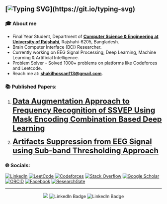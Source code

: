 [![Typing SVG](https://readme-typing-svg.demolab.com?font=Fira+Code&duration=1001&pause=1000&width=800&lines=%F0%9F%91%8B+Assalamualaikum%2C+I'm+Shakil+Hossan.;)](https://git.io/typing-svg)
---
### 🎓 About me 
  - Final Year Student, Department of [**Computer Science & Engineering at University of Rajshahi**](https://www.ru.ac.bd/), Rajshahi-6205, Bangladesh.
  - Brain Computer Interface (BCI) Researcher.
  - Currently working on EEG Signal Processing, Deep Learning, Machine Learning & Artificial Intelligence.
  - Problem Solver - Solved 1000+ problems on platforms like Codeforces and Leetcode.
  - Reach me at: **shakilhossan113@gmail.com**.
  <!-- - [View My Resume]() -->
    
<!--  
#### Socials
[<img src='https://cdn-icons-png.flaticon.com/512/145/145807.png' alt='linkedin' height='40'>](https://www.linkedin.com/in/shakil-hossan-b23bbb256/)
[<img src='https://cdn-icons-png.flaticon.com/512/733/733553.png' alt='github' height='40'>](https://github.com/Shakil-RU)
[<img src='https://cdn-icons-png.flaticon.com/512/2111/2111628.png' alt='stackoverflow' height='40'>](https://stackoverflow.com/users/19773149/shakil-hossan)
[<img src='https://cdn-icons-png.flaticon.com/512/2111/2111646.png' alt='telegram' height='40'>]()
[<img src='https://cdn-icons-png.flaticon.com/512/3670/3670124.png' alt='facebook' height='40'>](https://www.facebook.com/shakil.nirob.56)
-->

### 📚 Published Papers:
1. <font size=5> [**Data Augmentation Approach to Frequency Recognition of SSVEP Using Mask Encoding Combination Based Deep Learning**](https://ucics.org/ucics2025/Data%20Augmentation%20Approach%20to%20Frequency%20Recognition%20of%20SSVEP%20Using%20Mask%20Encoding%20Combination%20Based%20Deep%20Learning)</font>

  
2. <font size=5> [**Artifacts Suppression from EEG Signal using Sub-band Thresholding Approach**](https://ucics.org/ucics2025/Artifact%20Suppression%20from%20EEG%20Signal%20Using%20Sub-band%20Thresholding%20Approach)</font>



### 🌐 Socials:

<!-- [![LinkedIn](https://img.shields.io/badge/LinkedIn-0A66C2?style=for-the-badge&logo=linkedin&logoColor=white)](https://www.linkedin.com/in/shakil-hossan-b23bbb256/) 
[![LeetCode](https://img.shields.io/badge/LeetCode-F79F1F?style=for-the-badge&logo=leetcode&logoColor=white)](https://leetcode.com/YourUsername) 
[![Codeforces](https://img.shields.io/badge/Codeforces-1F8ACB?style=for-the-badge&logo=codeforces&logoColor=white)](https://codeforces.com/profile/YourUsername)
[![Stack Overflow](https://img.shields.io/badge/StackOverflow-FE7A16?style=for-the-badge&logo=stack-overflow&logoColor=white)](https://stackoverflow.com/users/19773149/shakil-hossan) 
[![Google Scholar](https://img.shields.io/badge/Google%20Scholar-4285F4?style=for-the-badge&logo=google-scholar&logoColor=white)](https://scholar.google.com/citations?view_op=list_works&hl=en&hl=en&user=I8Y7MUsAAAAJ&gmla=AH8HC4yYdacbq2sSp0SUJjBS2uDJJD8cVVmbCeiHrLBdPfxMJDGnck2i1u75fJQ_XuPgQ3HIBpHX0AdSVWAsAp23NczJo8-OFZaQpC7ihDw&sciund=15326787524171128844) 
[![ORCID](https://img.shields.io/badge/ORCID-A6CE39?style=for-the-badge&logo=orcid&logoColor=white)](https://orcid.org/my-orcid?orcid=0009-0003-7643-5553) 
[![Facebook](https://img.shields.io/badge/Facebook-1877F2?style=for-the-badge&logo=facebook&logoColor=white)](https://www.facebook.com/shakil.nirob.56) -->



<!-- [![LinkedIn](https://img.shields.io/badge/LinkedIn-00376B?style=for-the-badge&logo=linkedin&logoColor=white)](https://www.linkedin.com/in/shakil-hossan-b23bbb256/) 
[![LeetCode](https://img.shields.io/badge/LeetCode-FF4500?style=for-the-badge&logo=leetcode&logoColor=white)](https://leetcode.com/YourUsername) 
[![Codeforces](https://img.shields.io/badge/Codeforces-0052A0?style=for-the-badge&logo=codeforces&logoColor=white)](https://codeforces.com/profile/YourUsername) 
[![Stack Overflow](https://img.shields.io/badge/StackOverflow-FE7A16?style=for-the-badge&logo=stack-overflow&logoColor=white)](https://stackoverflow.com/users/19773149/shakil-hossan) 
[![Google Scholar](https://img.shields.io/badge/Google%20Scholar-0D47A1?style=for-the-badge&logo=google-scholar&logoColor=white)](https://scholar.google.com/citations?view_op=list_works&hl=en&hl=en&user=I8Y7MUsAAAAJ&gmla=AH8HC4yYdacbq2sSp0SUJjBS2uDJJD8cVVmbCeiHrLBdPfxMJDGnck2i1u75fJQ_XuPgQ3HIBpHX0AdSVWAsAp23NczJo8-OFZaQpC7ihDw&sciund=15326787524171128844) 
[![ORCID](https://img.shields.io/badge/ORCID-A6CE39?style=for-the-badge&logo=orcid&logoColor=white)](https://orcid.org/my-orcid?orcid=0009-0003-7643-5553) 
[![Facebook](https://img.shields.io/badge/Facebook-1A237E?style=for-the-badge&logo=facebook&logoColor=white)](https://www.facebook.com/shakil.nirob.56) -->


[![LinkedIn](https://img.shields.io/badge/LinkedIn-00376B?style=flat&logo=linkedin&logoColor=white)](https://www.linkedin.com/in/shakil-hossan-b23bbb256/) 
[![LeetCode](https://img.shields.io/badge/LeetCode-FF4500?style=flat&logo=leetcode&logoColor=white)](https://leetcode.com/YourUsername) 
[![Codeforces](https://img.shields.io/badge/Codeforces-0052A0?style=flat&logo=codeforces&logoColor=white)](https://codeforces.com/profile/YourUsername) 
[![Stack Overflow](https://img.shields.io/badge/StackOverflow-FE7A16?style=flat&logo=stack-overflow&logoColor=white)](https://stackoverflow.com/users/19773149/shakil-hossan) 
[![Google Scholar](https://img.shields.io/badge/Google%20Scholar-0D47A1?style=flat&logo=google-scholar&logoColor=white)](https://scholar.google.com/citations?view_op=list_works&hl=en&hl=en&user=I8Y7MUsAAAAJ&gmla=AH8HC4yYdacbq2sSp0SUJjBS2uDJJD8cVVmbCeiHrLBdPfxMJDGnck2i1u75fJQ_XuPgQ3HIBpHX0AdSVWAsAp23NczJo8-OFZaQpC7ihDw&sciund=15326787524171128844) 
[![ORCID](https://img.shields.io/badge/ORCID-A6CE39?style=flat&logo=orcid&logoColor=white)](https://orcid.org/my-orcid?orcid=0009-0003-7643-5553) 
[![Facebook](https://img.shields.io/badge/Facebook-1A237E?style=flat&logo=facebook&logoColor=white)](https://www.facebook.com/shakil.nirob.56)
[![ResearchGate](https://img.shields.io/badge/ResearchGate-00CCBB?style=flat&logo=researchgate&logoColor=white)](https://www.researchgate.net/profile/YourUsername)



---

<p align="center">
    <img src="https://komarev.com/ghpvc/?username=Shakil-RU&color=blue">
    <img  src="https://img.shields.io/github/followers/Shakil-RU?label=Follow" alt="LinkedIn Badge"/>
    <img src="https://img.shields.io/github/stars/Shakil-RU?affiliations=OWNER%2CCOLLABORATOR" alt="LinkedIn Badge"/>
</p>

